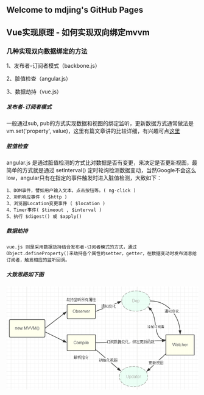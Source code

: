 ## Welcome to mdjing's GitHub Pages
## Vue实现原理 - 如何实现双向绑定mvvm

### 几种实现双向数据绑定的方法

1、发布者-订阅者模式（backbone.js）

2、脏值检查（angular.js） 

3、数据劫持（vue.js）

##### 发布者-订阅者模式
  一般通过sub, pub的方式实现数据和视图的绑定监听，更新数据方式通常做法是 vm.set('property', value)，这里有篇文章讲的比较详细，有兴趣可点<a href='http://www.html-js.com/article/Study-of-twoway-data-binding-JavaScript-talk-about-JavaScript-every-day'>这里</a>
  
##### 脏值检查
  angular.js 是通过脏值检测的方式比对数据是否有变更，来决定是否更新视图，最简单的方式就是通过 setInterval() 定时轮询检测数据变动，当然Google不会这么low，angular只有在指定的事件触发时进入脏值检测，大致如下：

    1、DOM事件，譬如用户输入文本，点击按钮等。( ng-click )
    2、XHR响应事件 ( $http )
    3、浏览器Location变更事件 ( $location )
    4、Timer事件( $timeout , $interval )
    5、执行 $digest() 或 $apply()

##### 数据劫持
    vue.js 则是采用数据劫持结合发布者-订阅者模式的方式，通过Object.defineProperty()来劫持各个属性的setter，getter，在数据变动时发布消息给订阅者，触发相应的监听回调。
    
    
    
##### 大致思路如下图

<img src=' https://github.com/Tie-Dan/mvvm/raw/master/img/2.png'>
